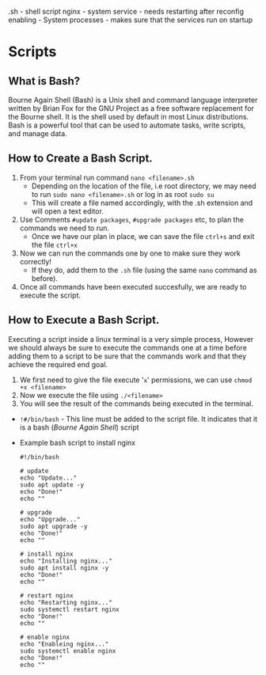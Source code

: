 .sh - shell script
nginx - system service -  needs restarting after reconfig
enabling - System processes - makes sure that the services run on startup
# Scripts
## What is Bash?
Bourne Again Shell (Bash) is a Unix shell and command language interpreter written by Brian Fox for the GNU Project as a free software replacement for the Bourne shell. It is the shell used by default in most Linux distributions. Bash is a powerful tool that can be used to automate tasks, write scripts, and manage data.

## How to Create a Bash Script.
1. From your terminal run command `nano <filename>.sh`
   - Depending on the location of the file, i.e root directory, we may need to run `sudo nano <filename>.sh` or log in as root `sudo su`
   - This will create a file named accordingly, with the .sh extension and will open a text editor.
2. Use Comments `#update packages`, `#upgrade packages` etc, to plan the commands we need to run.
   - Once we have our plan in place, we can save the file `ctrl+s` and exit the file `ctrl+x`  
3. Now we can run the commands one by one to make sure they work correctly!
   - If they do, add them to the `.sh` file (using the same `nano` command as before).
4. Once all commands have been executed succesfully, we are ready to execute the script.

## How to Execute a Bash Script.
Executing a script inside a linux terminal is a very simple process, However we should always be sure to execute the commands one at a time before adding them to a script to be sure that the commands work and that they achieve the required end goal.

1. We first need to give the file execute '`x`' permissions, we can use `chmod +x <filename>`
2. Now we execute the file using `./<filename>`
3. You will see the result of the commands being executed in the terminal. 
    

- `!#/bin/bash` - This line must be added to the script file. It indicates that it is a bash (*Bourne Again Shell*) script 

- Example bash script to install nginx

    ```
    #!/bin/bash

    # update
    echo "Update..."
    sudo apt update -y
    echo "Done!"
    echo "" 

    # upgrade
    echo "Upgrade..."
    sudo apt upgrade -y
    echo "Done!"
    echo "" 

    # install nginx
    echo "Installing nginx..."
    sudo apt install nginx -y
    echo "Done!"
    echo "" 

    # restart nginx
    echo "Restarting nginx..."
    sudo systemctl restart nginx
    echo "Done!"
    echo ""

    # enable nginx
    echo "Enableing nginx..."
    sudo systemctl enable nginx
    echo "Done!"
    echo ""
    ```
